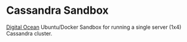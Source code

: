 Cassandra Sandbox
====================

[Digital Ocean](https://www.digitalocean.com/) Ubuntu/Docker Sandbox for running a single server (1x4) Cassandra cluster.
